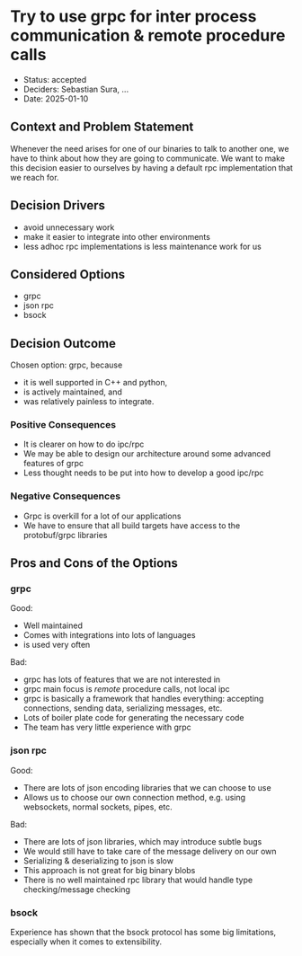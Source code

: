 # Try to use grpc for inter process communication & remote procedure calls

* Status: accepted
* Deciders: Sebastian Sura, ...
* Date: 2025-01-10

## Context and Problem Statement

Whenever the need arises for one of our binaries to talk to another one, we have to think about how they are going to communicate.
We want to make this decision easier to ourselves by having a default rpc implementation that we reach for.

## Decision Drivers

* avoid unnecessary work
* make it easier to integrate into other environments
* less adhoc rpc implementations is less maintenance work for us

## Considered Options

* grpc
* json rpc
* bsock

## Decision Outcome

Chosen option: grpc, because
* it is well supported in C++ and python,
* is actively maintained, and
* was relatively painless to integrate.

### Positive Consequences

* It is clearer on how to do ipc/rpc
* We may be able to design our architecture around some advanced features of grpc
* Less thought needs to be put into how to develop a good ipc/rpc

### Negative Consequences

* Grpc is overkill for a lot of our applications
* We have to ensure that all build targets have access to the protobuf/grpc libraries

## Pros and Cons of the Options

### grpc

Good:
* Well maintained
* Comes with integrations into lots of languages
* is used very often

Bad:
* grpc has lots of features that we are not interested in
* grpc main focus is _remote_ procedure calls, not local ipc
* grpc is basically a framework that handles everything: accepting connections, sending data, serializing messages, etc.
* Lots of boiler plate code for generating the necessary code
* The team has very little experience with grpc

### json rpc

Good:
* There are lots of json encoding libraries that we can choose to use
* Allows us to choose our own connection method, e.g. using websockets, normal sockets, pipes, etc.

Bad:
* There are lots of json libraries, which may introduce subtle bugs
* We would still have to take care of the message delivery on our own
* Serializing & deserializing to json is slow
* This approach is not great for big binary blobs
* There is no well maintained rpc library that would handle type checking/message checking

### bsock

Experience has shown that the bsock protocol has some big limitations, especially when it comes to extensibility.
